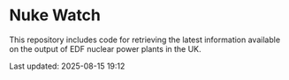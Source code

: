# Nuke Watch

This repository includes code for retrieving the latest information available on the output of EDF nuclear power plants in the UK.

Last updated: 2025-08-15 19:12